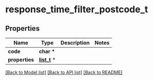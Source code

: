 # response_time_filter_postcode_t

## Properties
Name | Type | Description | Notes
------------ | ------------- | ------------- | -------------
**code** | **char \*** |  | 
**properties** | [**list_t**](response_time_filter_postcodes_properties.md) \* |  | 

[[Back to Model list]](../README.md#documentation-for-models) [[Back to API list]](../README.md#documentation-for-api-endpoints) [[Back to README]](../README.md)


